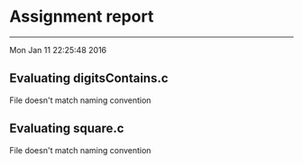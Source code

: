 # Assignment report
---
Mon Jan 11 22:25:48 2016

## Evaluating digitsContains.c

File doesn't match naming convention

## Evaluating square.c

File doesn't match naming convention

